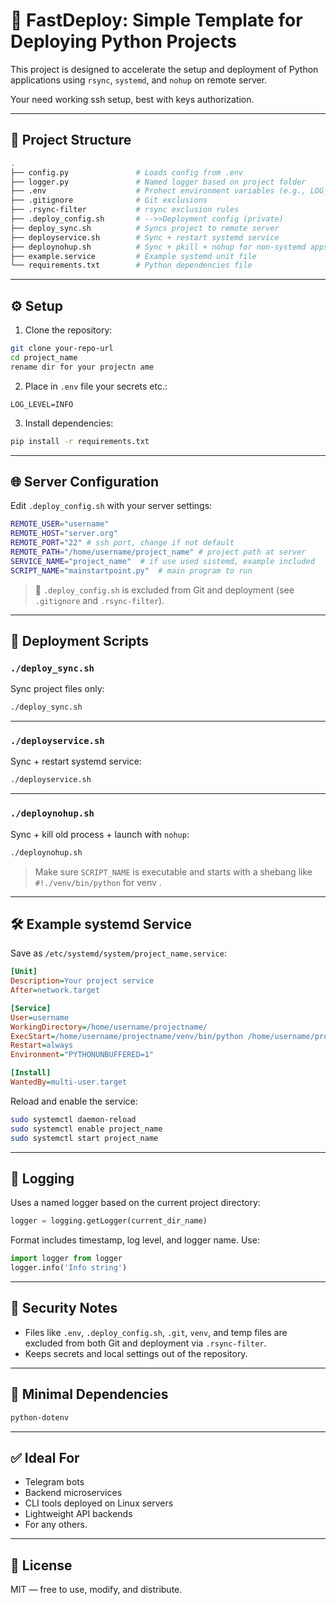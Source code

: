 # 🚀 FastDeploy: Simple Template for Deploying Python Projects

This project is designed to accelerate the setup and deployment of Python applications using `rsync`, `systemd`, and `nohup` on remote server.

Your need working ssh setup, best with keys authorization.

---

## 📁 Project Structure

```bash
.
├── config.py               # Loads config from .env
├── logger.py               # Named logger based on project folder
├── .env                    # Prohect environment variables (e.g., LOG_LEVEL)
├── .gitignore              # Git exclusions
├── .rsync-filter           # rsync exclusion rules
├── .deploy_config.sh       # -->>Deployment config (private)
├── deploy_sync.sh          # Syncs project to remote server
├── deployservice.sh        # Sync + restart systemd service
├── deploynohup.sh          # Sync + pkill + nohup for non-systemd apps
├── example.service         # Example systemd unit file
└── requirements.txt        # Python dependencies file
```

---

## ⚙️ Setup

1. Clone the repository:

```bash
git clone your-repo-url
cd project_name
rename dir for your projectn ame
```

2. Place in `.env` file your secrets etc.:

```env
LOG_LEVEL=INFO
```

3. Install dependencies:

```bash
pip install -r requirements.txt
```

---

## 🌐 Server Configuration

Edit `.deploy_config.sh` with your server settings:

```bash
REMOTE_USER="username"
REMOTE_HOST="server.org"
REMOTE_PORT="22" # ssh port, change if not default
REMOTE_PATH="/home/username/project_name" # project path at server
SERVICE_NAME="project_name"  # if use used sistemd, example included
SCRIPT_NAME="mainstartpoint.py"  # main program to run
```

> 🔐 `.deploy_config.sh` is excluded from Git and deployment (see `.gitignore` and `.rsync-filter`).

---

## 🚀 Deployment Scripts

### `./deploy_sync.sh`

Sync project files only:

```bash
./deploy_sync.sh
```

---

### `./deployservice.sh`

Sync + restart systemd service:

```bash
./deployservice.sh
```

---

### `./deploynohup.sh`

Sync + kill old process + launch with `nohup`:

```bash
./deploynohup.sh
```

> Make sure `SCRIPT_NAME` is executable and starts with a shebang like `#!./venv/bin/python` for venv .

---

## 🛠 Example systemd Service

Save as `/etc/systemd/system/project_name.service`:

```ini
[Unit]
Description=Your project service
After=network.target

[Service]
User=username
WorkingDirectory=/home/username/projectname/
ExecStart=/home/username/projectname/venv/bin/python /home/username/projectname/mainstartpoint.py
Restart=always
Environment="PYTHONUNBUFFERED=1"

[Install]
WantedBy=multi-user.target
```

Reload and enable the service:

```bash
sudo systemctl daemon-reload
sudo systemctl enable project_name
sudo systemctl start project_name
```

---

## 📜 Logging

Uses a named logger based on the current project directory:

```python
logger = logging.getLogger(current_dir_name)
```

Format includes timestamp, log level, and logger name.
Use: 
```python
import logger from logger
logger.info('Info string')
```
---

## 🔐 Security Notes

- Files like `.env`, `.deploy_config.sh`, `.git`, `venv`, and temp files are excluded from both Git and deployment via `.rsync-filter`.
- Keeps secrets and local settings out of the repository.

---

## 🧪 Minimal Dependencies

```txt
python-dotenv
```

---

## ✅ Ideal For

- Telegram bots
- Backend microservices
- CLI tools deployed on Linux servers
- Lightweight API backends
- For any others.

---

## 📄 License

MIT — free to use, modify, and distribute.
